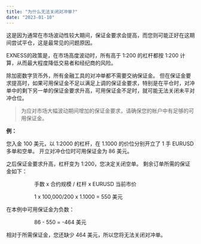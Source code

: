 ```yaml
---
title: "为什么无法关闭对冲单?"
date: "2023-01-10"
---
```


这是因为通常在市场波动性较大期间，保证金要求会提高，而您则可能正好在这期间尝试平仓，这是最常见的问题原因。

EXNESS的政策是，在市场高度波动时，所有高于 1:200 的杠杆都按 1:200 计算，从而最大程度降低交易者和经纪商的风险。

除加密数字货币外，所有金融工具的对冲单都不需要交纳保证金。 但在保证金要求提高时，如果可用保证金不足以满足上调的保证金要求，特别是在平仓时，对冲单中的剩下另一单的保证金要求升高，可用保证金不足时，就可能无法关闭未平对冲仓位。

> 为应对市场大幅波动期间增加的保证金要求，请确保您的帐户中有足够的可用保证金。

**例：**

您入金 100 美元，以 1:2000 的杠杆，在 1.1000 的价位分别开立了 1 手 EURUSD 多单和空单。 开立对冲仓位时可用保证金为 86 美元。

之后保证金要求升高，杠杆变为 1:200，您决定关闭空单。 剩余订单所需的保证金如下：

                   手数 x 合约规模 / 杠杆 x EURUSD 当前市价

                   1 x 100,000/200 x 1.1000 = 550 美元

在本例中可用保证金为负数：

                   86 - 550 = -464 美元

相对于所需保证金，您还缺少 464 美元，所以您将无法关闭对冲单。
